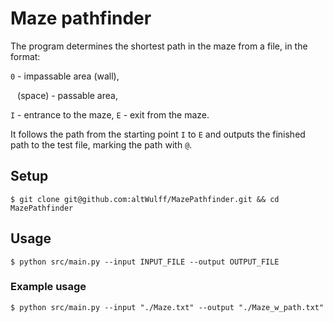  # Maze pathfinder
The program determines the shortest path in the maze from a file, in the format:

`0` - impassable area (wall),

` ` (space) - passable area,

`I` - entrance to the maze, `E` - exit from the maze.

It follows the path from the starting point `I` to `E` and outputs the finished path to the test file,
marking the path with `@`.

## Setup
`$ git clone git@github.com:altWulff/MazePathfinder.git && cd MazePathfinder`

## Usage
`$ python src/main.py --input INPUT_FILE --output OUTPUT_FILE`

### Example usage
`$ python src/main.py --input "./Maze.txt" --output "./Maze_w_path.txt"`
